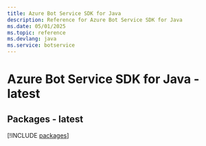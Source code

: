 ```yaml
---
title: Azure Bot Service SDK for Java
description: Reference for Azure Bot Service SDK for Java
ms.date: 05/01/2025
ms.topic: reference
ms.devlang: java
ms.service: botservice
---
```

# Azure Bot Service SDK for Java - latest
## Packages - latest
[!INCLUDE [packages](bot-service-index.md)]